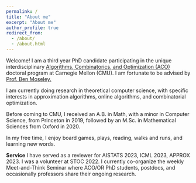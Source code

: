 ```yaml
---
permalink: /
title: "About me"
excerpt: "About me"
author_profile: true
redirect_from: 
  - /about/
  - /about.html
---
```


Welcome! I am a third year PhD candidate participating in the unique interdisciplinary <a href="https://aco.math.cmu.edu/"> Algorithms, Combinatorics, and Optimization (ACO) </a> doctoral program at Carnegie Mellon (CMU). I am fortunate to be advised by <a href="https://www.andrew.cmu.edu/user/moseleyb/"> Prof. Ben Moseley. </a>

I am currently doing research in theoretical computer science, with specific interests in approximation algorithms, online algorithms, and combinatorial optimization. 

Before coming to CMU, I received an A.B. in Math, with a minor in Computer Science, from Princeton in 2019, followed by an M.Sc. in Mathematical Sciences from Oxford in 2020. 

In my free time, I enjoy board games, plays, reading, walks and runs, and learning new words. 

**Service** 
I have served as a reviewer for AISTATS 2023, ICML 2023, APPROX 2023. I was a volunteer at STOC 2022. 
I currently co-organize the weekly Meet-and-Think Seminar where ACO/OR PhD students, postdocs, and occasionally professors share their ongoing research. 